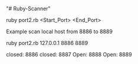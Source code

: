 "# Ruby-Scanner" 

ruby port2.rb <IP> <Start_Port> <End_Port>

Example scan local host from 8886 to 8889 

ruby port2.rb 127.0.0.1 8886 8889

closed: 8886
closed: 8887
Open: 8888
Open: 8889
